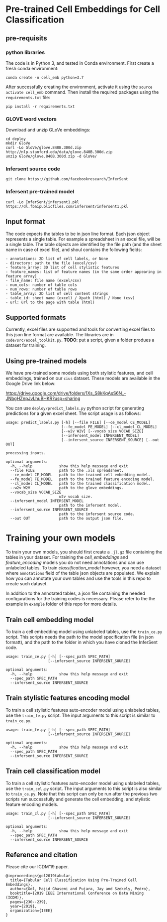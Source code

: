 # Pre-trained Cell Embeddings for Cell Classification

## pre-requisits 
### python libraries
The code is in Python 3, and tested in Conda environment. First create a fresh conda environment:

```
conda create -n cell_emb python=3.7
```
After successfully creating the environment, activate it using the `source activate cell_emb` command. Then install the required packages using the `requirements.txt` file:

```
pip install -r requirements.txt
```

### GLOVE word vectors
Download and unzip GLoVe embeddings:

```
cd deploy
mkdir GloVe
curl -Lo GloVe/glove.840B.300d.zip http://nlp.stanford.edu/data/glove.840B.300d.zip
unzip GloVe/glove.840B.300d.zip -d GloVe/
```

### Infersent source code
```
git clone https://github.com/facebookresearch/InferSent
```

### Infersent pre-trained model
```
curl -Lo InferSent/infersent1.pkl https://dl.fbaipublicfiles.com/infersent/infersent1.pkl
```

## Input format
The code expects the tables to be in json line format. Each json object represents a single table. For example a spreadsheet in an excel file, will be a single table. The table objects are identified by the file path (and the sheet name in case of excel file), and shoul contains the following fields:

```
- annotations: 2D list of cell labels, or None
- directory: path to the file (excel/csv)
- feature_array: 3D list of cell stylistic features
- feature_names: list of feature names (in the same order appearing in feature_array)
- file_name: file name (excel/csv)
- num_cols: number of table cols
- num_rows: number of table rows
- table_array: 2D list of cell content strings
- table_id: sheet name (excel) / Xpath (html) / None (csv)
- url: url to the page with table (html)
```

## Supported formats
Currently, excel files are supported and tools for converting excel files to this json line format are available. The libraries are in `code/src/excel_toolkit.py`. __TODO__: put a script, given a folder produes a dataset for training.

## Using pre-trained models
We have pre-trained some models using both stylistic features, and cell embeddings, trained on our `cius` dataset. These models are available in the Google Drive link below:

https://drive.google.com/drive/folders/1Xs_S8kKqAsS6N_-JNbgHZnpJvLhuBHKR?usp=sharing

You can use `deploy/predict_labels.py` python script for generating predictions for a given excel sheet. The script usage is as follows:

```
usage: predict_labels.py [-h] [--file FILE] [--ce_model CE_MODEL]
                         [--fe_model FE_MODEL] [--cl_model CL_MODEL]
                         [--w2v W2V] [--vocab_size VOCAB_SIZE]
                         [--infersent_model INFERSENT_MODEL]
                         [--infersent_source INFERSENT_SOURCE] [--out OUT]

processing inputs.

optional arguments:
  -h, --help            show this help message and exit
  --file FILE           path to the .xls spreadsheet.
  --ce_model CE_MODEL   path to the trained cell embedding model.
  --fe_model FE_MODEL   path to the trained feature encoding model.
  --cl_model CL_MODEL   path to the trained classification model.
  --w2v W2V             path to the glove embeddings.
  --vocab_size VOCAB_SIZE
                        w2v vocab size.
  --infersent_model INFERSENT_MODEL
                        path to the infersent model.
  --infersent_source INFERSENT_SOURCE
                        path to the infersent source code.
  --out OUT             path to the output json file.

```

# Training your own models
To train your own models, you should first create a `.jl.gz` file containing the tables in your dataset. For training the _cell_embeddings_ and _feature_encoding_ models you do not need annotations and can use unlabeled tables. To train _classification_model_ however, you need a dataset where `annotations` field of the table json objects are populated. We explain how you can annotate your own tables and use the tools in this repo to create such dataset.

In addition to the annotated tables, a json file containing the needed configurations for the training codes is necessary. Please refer to the the example in `example` folder of this repo for more details.

## Train cell embedding model
To train a cell embedding model using unlabeled tables, use the `train_ce.py` script. This scripts needs the path to the model specification file (in json formatt), and the path to the folder in which you have cloned the InferSent code.

```
usage: train_ce.py [-h] [--spec_path SPEC_PATH]
                   [--infersent_source INFERSENT_SOURCE]

optional arguments:
  -h, --help            show this help message and exit
  --spec_path SPEC_PATH
  --infersent_source INFERSENT_SOURCE
```

## Train stylistic features encoding model
To train a cell stylistic features auto-encoder model using unlabeled tables, use the `train_fe.py` script. The input arguments to this script is similar to `train_ce.py`.

```
usage: train_fe.py [-h] [--spec_path SPEC_PATH]
                   [--infersent_source INFERSENT_SOURCE]

optional arguments:
  -h, --help            show this help message and exit
  --spec_path SPEC_PATH
  --infersent_source INFERSENT_SOURCE
```

## Train cell classification model
To train a cell stylistic features auto-encoder model using unlabeled tables, use the `train_cel.py` script. The input arguments to this script is also similar to `train_ce.py`. Note that this script can only be run after the previous two scripts run successfully and generate the cell embedding, and stylistic feature encoding models.

```
usage: train_cl.py [-h] [--spec_path SPEC_PATH]
                   [--infersent_source INFERSENT_SOURCE]

optional arguments:
  -h, --help            show this help message and exit
  --spec_path SPEC_PATH
  --infersent_source INFERSENT_SOURCE
```

## Reference and citation
Please cite our ICDM'19 paper.
```
@inproceedings{gol2019tabular,
  title={Tabular Cell Classification Using Pre-Trained Cell Embeddings},
  author={Gol, Majid Ghasemi and Pujara, Jay and Szekely, Pedro},
  booktitle={2019 IEEE International Conference on Data Mining (ICDM)},
  pages={230--239},
  year={2019},
  organization={IEEE}
}
```